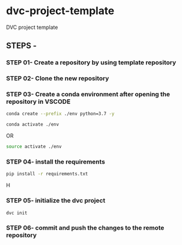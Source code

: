 # dvc-project-template
DVC project template








## STEPS -

### STEP 01- Create a repository by using template repository

### STEP 02- Clone the new repository

### STEP 03- Create a conda environment after opening the repository in VSCODE

```bash
conda create --prefix ./env python=3.7 -y
```

```bash
conda activate ./env
```
OR
```bash
source activate ./env
```

### STEP 04- install the requirements
```bash
pip install -r requirements.txt
```

H
### STEP 05- initialize the dvc project
```bash
dvc init
```

### STEP 06- commit and push the changes to the remote repository
